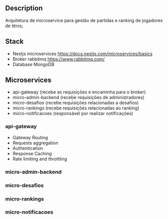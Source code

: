 ## Description
Arquitetura de microservice para gestão de partidas e ranking de jogadores de tênis;

## Stack
- Nestjs microservices https://docs.nestjs.com/microservices/basics
- Broker rabbitmq https://www.rabbitmq.com/
- Database MongoDB


## Microservices
- api-gateway (recebe as requisições e encaminha para o broker)
- micro-admin-backend (recebe requisições de administradores)
- micro-desafios (recebe requisições relacionadas a desafios)
- micro-rankings (recebe requisições relacionadas ao ranking)
- micro-notificacoes (responsável por realizar notificações)

### api-gateway
- Gateway Routing
- Requests aggregation
- Authentication
- Response Caching
- Rate limiting and throttling

### micro-admin-backend

### micro-desafios

### micro-rankings

### micro-notificacoes